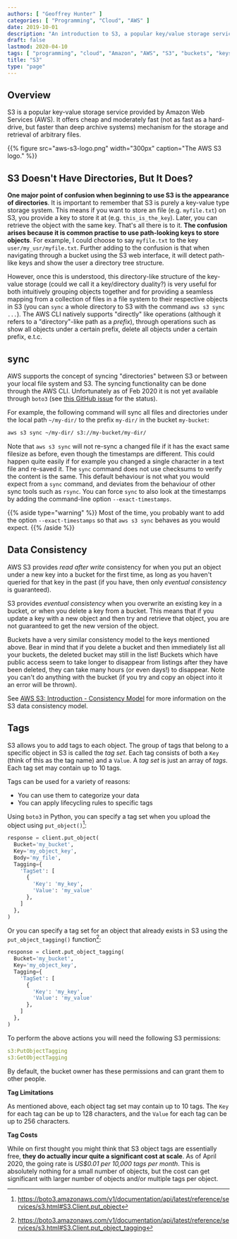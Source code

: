 ```yaml
---
authors: [ "Geoffrey Hunter" ]
categories: [ "Programming", "Cloud", "AWS" ]
date: 2019-10-01
description: "An introduction to S3, a popular key/value storage service provided by AWS."
draft: false
lastmod: 2020-04-10
tags: [ "programming", "cloud", "Amazon", "AWS", "S3", "buckets", "keys", "objects", "systems", "Amazon Web Services", "sync", "timestamps", "directories", "storage", "boto", "boto3", "CLI", "data consistency", "read-after-write", "eventual consistency", "tags", "tag set" ]
title: "S3"
type: "page"
---
```


## Overview

S3 is a popular key-value storage service provided by Amazon Web Services (AWS). It offers cheap and moderately fast (not as fast as a hard-drive, but faster than deep archive systems) mechanism for the storage and retrieval of arbitrary files.

{{% figure src="aws-s3-logo.png" width="300px" caption="The AWS S3 logo." %}}

## S3 Doesn't Have Directories, But It Does?

**One major point of confusion when beginning to use S3 is the appearance of directories**. It is important to remember that S3 is purely a key-value type storage system. This means if you want to store an file (e.g. `myfile.txt`) on S3, you provide a key to store it at (e.g. `this_is_the_key`). Later, you can retrieve the object with the same key. That's all there is to it. **The confusion arises because it is common practise to use path-looking keys to store objects**. For example, I could choose to say `myfile.txt` to the key `user/my_usr/myfile.txt`. Further adding to the confusion is that when navigating through a bucket using the S3 web interface, it will detect path-like keys and show the user a directory tree structure.

However, once this is understood, this directory-like structure of the key-value storage (could we call it a key/directory duality?) is very useful for both intuitively grouping objects together and for providing a seamless mapping from a collection of files in a file system to their respective objects in S3 (you can `sync` a whole directory to S3 with the command `aws s3 sync ...`). The AWS CLI natively supports "directly" like operations (although it refers to a "directory"-like path as a _prefix_), through operations such as show all objects under a certain prefix, delete all objects under a certain prefix, e.t.c.

## sync

AWS supports the concept of syncing "directories" between S3 or between your local file system and S3. The syncing functionality can be done through the AWS CLI. Unfortunately as of Feb 2020 it is not yet available through `boto3` (see [this GitHub issue](https://github.com/boto/boto/issues/3343) for the status).

For example, the following command will sync all files and directories under the local path `~/my-dir/` to the prefix `my-dir/` in the bucket `my-bucket`:

```bash
aws s3 sync ~/my-dir/ s3://my-bucket/my-dir/
```

Note that `aws s3 sync` will not re-sync a changed file if it has the exact same filesize as before, even though the timestamps are different. This could happen quite easily if for example you changed a single character in a text file and re-saved it. The `sync` command does not use checksums to verify the content is the same. This default behaviour is not what you would expect from a `sync` command, and deviates from the behaviour of other sync tools such as `rsync`. You can force `sync` to also look at the timestamps by adding the command-line option `--exact-timestamps`. 

{{% aside type="warning" %}}
Most of the time, you probably want to add the option `--exact-timestamps` so that `aws s3 sync` behaves as you would expect. 
{{% /aside %}}

## Data Consistency

AWS S3 provides _read after write_ consistency for when you put an object under a new key into a bucket for the first time, as long as you haven't queried for that key in the past (if you have, then only _eventual consistency_ is guaranteed).

S3 provides _eventual consistency_ when you overwrite an existing key in a bucket, or when you delete a key from a bucket. This means that if you update a key with a new object and then try and retrieve that object, you are not guaranteed to get the new version of the object.

Buckets have a very similar consistency model to the keys mentioned above. Bear in mind that if you delete a bucket and then immediately list all your buckets, the deleted bucket may still in the list! Buckets which have public access seem to take longer to disappear from listings after they have been deleted, they can take many hours (or even days!) to disappear. Note you can't do anything with the bucket (if you try and copy an object into it an error will be thrown).

See [AWS S3: Introduction - Consistency Model](https://docs.aws.amazon.com/AmazonS3/latest/dev/Introduction.html#ConsistencyModel) for more information on the S3 data consistency model.

## Tags

S3 allows you to add tags to each object. The group of tags that belong to a specific object in S3 is called the _tag set_. Each tag consists of both a `Key` (think of this as the tag name) and a `Value`. A _tag set_ is just an array of _tags_. Each tag set may contain up to 10 tags.

Tags can be used for a variety of reasons:

* You can use them to categorize your data
* You can apply lifecycling rules to specific tags

Using `boto3` in Python, you can specify a tag set when you upload the object using `put_object()`[^boto3-s3-client-put-object]:

```python
response = client.put_object(
  Bucket='my_bucket',
  Key='my_object_key',
  Body='my_file',
  Tagging={
    'TagSet': [
      {
        'Key': 'my_key',
        'Value': 'my_value'
      },
    ]
  },
)
```

Or you can specify a tag set for an object that already exists in S3 using the `put_object_tagging()` function[^boto3-s3-client-put-object-tagging]:

```python
response = client.put_object_tagging(
  Bucket='my_bucket',
  Key='my_object_key',
  Tagging={
    'TagSet': [
      {
        'Key': 'my_key',
        'Value': 'my_value'
      },
    ]
  },
)
```

To perform the above actions you will need the following S3 permissions:

```yaml
s3:PutObjectTagging
s3:GetObjectTagging
```

By default, the bucket owner has these permissions and can grant them to other people.

**Tag Limitations**

As mentioned above, each object tag set may contain up to 10 tags. The `Key` for each tag can be up to 128 characters, and the `Value` for each tag can be up to 256 characters. 

**Tag Costs**

While on first thought you might think that S3 object tags are essentially free, **they do actually incur quite a significant cost at scale**. As of April 2020, the going rate is _US$0.01 per 10,000 tags per month_. This is absolutely nothing for a small number of objects, but the cost can get significant with larger number of objects and/or multiple tags per object.


[^boto3-s3-client-put-object]: https://boto3.amazonaws.com/v1/documentation/api/latest/reference/services/s3.html#S3.Client.put_object
[^boto3-s3-client-put-object-tagging]: https://boto3.amazonaws.com/v1/documentation/api/latest/reference/services/s3.html#S3.Client.put_object_tagging